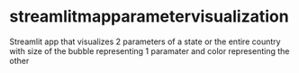 # streamlitmapparametervisualization
Streamlit app that visualizes 2 parameters of a state or the entire country with size of the bubble representing 1 paramater and color representing the other
